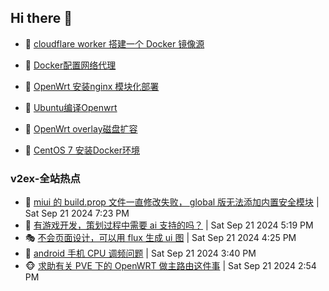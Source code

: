 ## Hi there 👋

<!--
**dkyg666/dkyg666** is a ✨ _special_ ✨ repository because its `README.md` (this file) appears on your GitHub profile.

Here are some ideas to get you started:

- 🔭 I’m currently working on ...
- 🌱 I’m currently learning ...
- 👯 I’m looking to collaborate on ...
- 🤔 I’m looking for help with ...
- 💬 Ask me about ...
- 📫 How to reach me: ...
- 😄 Pronouns: ...
- ⚡ Fun fact: ...
-->

<!-- BLOG-POST-LIST:START -->
- 🦩 [cloudflare worker 搭建一个 Docker 镜像源](http://blog.1996099.xyz/archives/cloudflare-worker-da-jian-yi-ge-docker-jing-xiang-zhan) 

- 🚦 [Docker配置网络代理](http://blog.1996099.xyz/archives/dockerpei-zhi-wang-luo-dai-li) 

- 🫶 [OpenWrt 安装nginx 模块化部署](http://blog.1996099.xyz/archives/openwrt-an-zhuang-nginx-mo-kuai-hua-bu-shu) 

- 🦄 [Ubuntu编译Openwrt](http://blog.1996099.xyz/archives/ubuntuzi-bian-yi-openwrt) 

- 🐻 [OpenWrt overlay磁盘扩容](http://blog.1996099.xyz/archives/openwrt-overlay) 

- 🤖 [CentOS 7 安装Docker环境](http://blog.1996099.xyz/archives/centos-docker) 
<!-- BLOG-POST-LIST:END -->

### v2ex-全站热点
<!-- v2ex:START -->
- 🥸 [miui 的 build.prop 文件一直修改失败， global 版无法添加内置安全模块](https://www.v2ex.com/t/1074741#reply3) | Sat Sep 21 2024 7:23 PM
- 🤗 [有游戏开发，策划过程中需要 ai 支持的吗？](https://www.v2ex.com/t/1074733#reply0) | Sat Sep 21 2024 5:19 PM
- 🎭 [不会页面设计，可以用 flux 生成 ui 图](https://www.v2ex.com/t/1074731#reply1) | Sat Sep 21 2024 4:25 PM
- 🥷 [android 手机 CPU 调频问题](https://www.v2ex.com/t/1074723#reply0) | Sat Sep 21 2024 3:40 PM
- 🐵 [求助有关 PVE 下的 OpenWRT 做主路由这件事](https://www.v2ex.com/t/1074716#reply7) | Sat Sep 21 2024 2:54 PM<!-- v2ex:END -->

